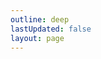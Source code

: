 ```yaml
---
outline: deep
lastUpdated: false
layout: page
---
```


<script setup>
  import {
    VPTeamPage,
    VPTeamPageTitle,
    VPTeamMembers
  } from 'vitepress/theme'

  const members = [
    {
      avatar: 'https://cdn.discordapp.com/avatars/803639665960681502/4d4e3df8ded89d6e3e4aeaac8723b8a7.webp?size=1024&format=webp&width=428&height=428',
      name: 'SawaDawa177_',
      title: 'Создатель',
      links: [
        { icon: 'github', link: 'https://github.com/notsawadawa177' },
        { icon: 'discord', link: 'https://discord.com/users/803639665960681502' }
      ]
    },
    {
      avatar: 'https://cdn.discordapp.com/avatars/508385398666297383/6f15fdd4d00b3efa48de4dc486753713?size=1024',
      name: 'GreatShow6102',
      title: 'Администратор, Редактор Вики',
      links: [
        { icon: 'github', link: 'https://github.com/VGSS6102/' },
        { icon: 'discord', link: 'https://discord.com/users/508385398666297383' }
      ]
    },
    {
      avatar: 'https://cdn.discordapp.com/avatars/733200455324401676/7a7c34a3bb0fa3e1d730b82087625cb2.webp?size=1024&format=webp&width=428&height=428',
      name: 'Nub4ik1',
      title: 'Модератор',
      links: [
        { icon: 'discord', link: 'https://discord.com/users/733200455324401676' }
      ]
    },
  ]
</script>

<VPTeamPage>
  <VPTeamPageTitle>
    <template #title> Наша команда </template>
    <!-- <template #lead>
      Разработкой VitePress руководит международная команда, некоторые члены
      которой представлены ниже.
    </template> -->
  </VPTeamPageTitle>
  <VPTeamMembers :members="members" />
</VPTeamPage>
